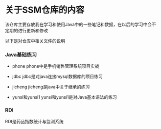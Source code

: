 关于SSM仓库的内容
====
  该仓库主要存放我在学习和使用Java中的一些笔记和数据，在以后的学习中会不定期的进行更新和修改

以下是对仓库中相关文件的说明
### Java基础练习
* phone
 phone中是手机销售管理系统项目实战
  
* jdbc
 jdbc是对java连接mysql数据库的项目练习

* jicheng
 jicheng是java中关于继承的练习

* yunsi和yunsi1
 yunsi和yunsi1是对Java基本语法的练习

### RDI
  RDI是药品指数统计与监测系统
